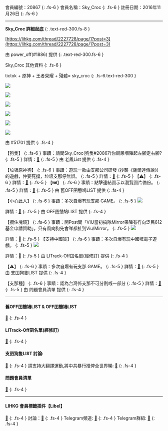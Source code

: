 會員編號：20867
{: .fs-6 }
會員名稱：Sky_Croc
{: .fs-6 }
註冊日期：2016年11月26日
{: .fs-6 }

---

<div class="code-example" markdown="1">

**Sky_Croc 詳細起底**
{: .text-red-300.fs-8 }

[https://lihkg.com/thread/2227728/page/1?post=3](https://lihkg.com/thread/2227728/page/1?post=3)

由 power_off(#1886) 提供
{: .text-red-300.fs-6 }

</div>
<div class="code-example" markdown="1">

Sky_Croc 其他資料
{: .fs-6 }

tictok + 原神 + 王者榮耀 + 殘體= sky_croc
{: .fs-6.text-red-300 }

![](https://na.cx/i/Y0aXm9y.jpg)

![](https://na.cx/i/bNKX6Bf.jpg)

![](https://na.cx/i/J7yRrBf.jpg)

![](https://na.cx/i/RF8mOPB.jpg)

![](https://na.cx/i/8TxOSz5.jpg)

![](https://na.cx/i/9gz461i.jpg)

由 #51701 提供
{: .fs-4 }

</div>
<div class="code-example" markdown="1">

【狗隻】
{: .fs-6 }
事蹟：請問Sky_Croc(狗隻#20867)你屙尿嗰陣起左腳定右腳?
{: .fs-5 }
詳情：[🔗](https://lih.kg/2227728)
{: .fs-5 }
由 老鳳List 提供
{: .fs-4 }

</div>
<div class="code-example" markdown="1">

【垃圾原神狗】
{: .fs-6 }
事蹟：遊玩一款由支那公司研發 (抄襲《薩爾達傳說》) 的遊戲，仲要死撐，垃圾支那仔無誤。
{: .fs-5 }
詳情：[🔗](https://lih.kg/qQmbhmX)
{: .fs-5 }
【⚠️】
{: .fs-6 }
詳情：[🔗](https://lih.kg/qQmbioX)
{: .fs-5 }
【🖼️】
{: .fs-6 }
事蹟：點擊連結圖示以瀏覽圖片備份。
{: .fs-5 }
詳情：[🔗](https://filedn.eu/l9Hq1YKLkJ4m0VSXcdcfUaJ/LIHKG_on99/on9_son_2020/20867)
{: .fs-5 }
由 舊OFF囝戇鳩LIST 提供
{: .fs-4 }

</div>
<div class="code-example" markdown="1">

【小心此人】
{: .fs-6 }
事蹟：多次自爆有玩支那 GAME。
{: .fs-5 }
![](https://filedn.eu/l9Hq1YKLkJ4m0VSXcdcfUaJ/LIHKG_on99/on9_jai/20867/20867.1_.png)


詳情：[🔗](https://lih.kg/2368221)
{: .fs-5 }
由 OFF囝戇鳩LIST 提供
{: .fs-4 }

</div>
<div class="code-example" markdown="1">

【攬住塊鏡】
{: .fs-6 }
事蹟：開Post問「VIU當初搞隊Mirror果陣有冇向泛民612基金申請資助」，只有風向狗先會咩都扯到Viu/Mirror。
{: .fs-5 }
![](https://na.cx/i/r0rLZY4.png)


詳情：[🔗](https://lih.kg/2672415)
{: .fs-5 }
【支持中國貨】
{: .fs-6 }
事蹟：多次自爆有玩中國嘅電子遊戲。
{: .fs-5 }
![](https://filedn.eu/l9Hq1YKLkJ4m0VSXcdcfUaJ/LIHKG_on99/on9_jai/20867/20867.1_.png)


詳情：[🔗](https://lih.kg/2368221)
{: .fs-5 }
由 LITrack-Off囝名單(經修訂) 提供
{: .fs-4 }

</div>
<div class="code-example" markdown="1">

【⚠️】
{: .fs-6 }
事蹟：多次自爆有玩支那 GAME。
{: .fs-5 }
詳情：[🔗](https://lih.kg/2368221)
{: .fs-5 }
由 支囝狗隻LIST 提供
{: .fs-4 }

</div>
<div class="code-example" markdown="1">

【支那種】
{: .fs-6 }
事蹟：認為台灣係支那不可分割嘅一部分
{: .fs-5 }
詳情：[🔗](https://lih.kg/2901575)
{: .fs-5 }
由 問題會員清單 提供
{: .fs-4 }

</div>

---

#### 舊OFF囝戇鳩LIST & OFF囝戇鳩LIST 
[🔗](https://bit.ly/lihkg_on9_list)
{: .fs-4 }
#### LITrack-Off囝名單(經修訂)
[🔗](http://tiny.cc/LITrack_GS)
{: .fs-4 }
#### 支囝狗隻LIST 討論: 
[🔗](https://lih.kg/2908480)
{: .fs-4 }
請支持大翻譯運動,將中共暴行推俾全世界睇: [🔗](https://twitter.com/tgtm_official)
{: .fs-4 }
#### 問題會員清單
[🔗](https://github.com/V4KFDgEw8T/rccnmlhnzv)
{: .fs-4 }

---

#### LIHKG 會員標籤插件【Libel】
[🔗](https://kitce.github.io/libel)
{: .fs-4 }
討論：[🔗](https://lih.kg/2841778)
{: .fs-4 }
Telegram頻道: [🔗](https://t.me/LibelOfficialChannel)
{: .fs-4 }
Telegram群組: [🔗](https://t.me/LibelOfficialGroup)
{: .fs-4 }

